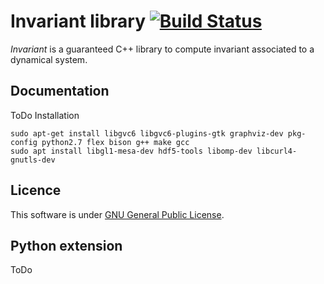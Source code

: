# Invariant library [![Build Status](https://travis-ci.org/ThomasLeMezo/invariant-lib.svg?branch=master)](https://travis-ci.org/ThomasLeMezo/invariant-lib)

*Invariant* is a guaranteed C++ library to compute invariant associated to a dynamical system.


Documentation
-------------

ToDo
Installation

```{r, engine='bash'}
sudo apt-get install libgvc6 libgvc6-plugins-gtk graphviz-dev pkg-config python2.7 flex bison g++ make gcc 
sudo apt install libgl1-mesa-dev hdf5-tools libomp-dev libcurl4-gnutls-dev
```

Licence
-------

This software is under [GNU General Public License](https://www.gnu.org/copyleft/gpl.html).

Python extension
----------------

ToDo
